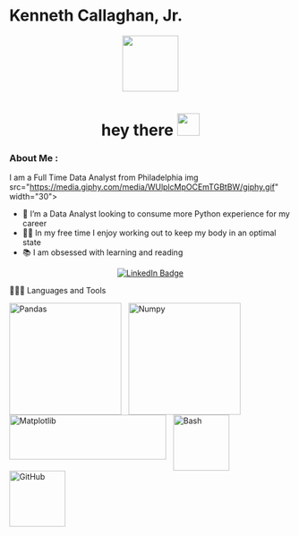 # Kenneth Callaghan, Jr. 

<p align="center"><img src="https://media.giphy.com/media/JWuBH9rCO2uZuHBFpm/giphy.gif" width="100"/></p>

<h1 align="center">hey there <img src="https://media.giphy.com/media/hvRJCLFzcasrR4ia7z/giphy.gif" width="40"></h1>
<p/>


### About Me :

I am a Full Time Data Analyst from Philadelphia img src="https://media.giphy.com/media/WUlplcMpOCEmTGBtBW/giphy.gif" width="30">

- 🔭 I’m a Data Analyst looking to consume more Python experience for my career
- 🏋🏻 In my free time I enjoy working out to keep my body in an optimal state
- 📚 I am obsessed with learning and reading 

</p>


<p align="center">
<a href="https://www.linkedin.com/in/kennethcallaghanjr/"><img src="https://img.shields.io/badge/LinkedIn-blue?style=for-the-badge&logo=linkedin&logoColor=white" alt="LinkedIn Badge"></a>
</p

  
## 🧑🏻‍💻 Languages and Tools
<p>
<img align="left" alt="Pandas" width="200" style="padding-right:10px;" src="https://www.freecodecamp.org/news/content/images/2020/07/pandas-logo.png" />&nbsp;
<img align="left" alt="Numpy" width="200" style="padding-right:10px;" src="https://i0.wp.com/www.ozgurozkok.com/wp-content/uploads/2019/12/numpy-python.png?fit=765%2C306&ssl=1)" />&nbsp;
<img align="left" alt="Matplotlib" width="280" height="80" style="padding-right:10px;" src="https://i2.wp.com/matplotlib.sourceforge.net/_static/logo2.png" />&nbsp;
<img align="left" alt="Bash" width="100" style="padding-right:10px;" src="https://camo.githubusercontent.com/df1404f038a8252dec0847c94dcd4f0be9c4491a2682bc601d276f835e8eaa5d/68747470733a2f2f63646e2e6a7364656c6976722e6e65742f67682f64657669636f6e732f64657669636f6e2f69636f6e732f626173682f626173682d6f726967696e616c2e737667"/>&nbsp;
<img align="left" alt="GitHub" width="100px" style="padding-right:10px;" src="https://cdn.jsdelivr.net/gh/devicons/devicon/icons/github/github-original.svg" />&nbsp;
</p>
<br />


  


